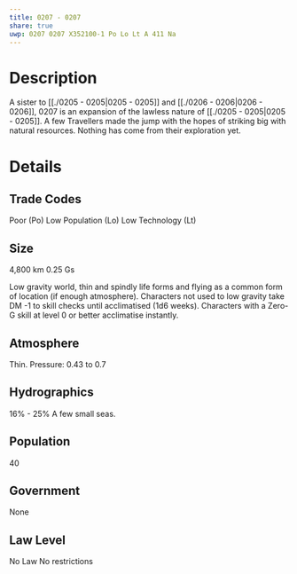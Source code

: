 ```yaml
---
title: 0207 - 0207
share: true
uwp: 0207 0207 X352100-1 Po Lo Lt A 411 Na
---
```


# Description
A sister to [[./0205 - 0205|0205 - 0205]] and [[./0206 - 0206|0206 - 0206]], 0207 is an expansion of the lawless nature of [[./0205 - 0205|0205 - 0205]]. A few Travellers made the jump with the hopes of striking big with natural resources. Nothing has come from their exploration yet.

# Details
## Trade Codes
Poor (Po)
Low Population (Lo)
Low Technology (Lt)

## Size
4,800 km
0.25 Gs

Low gravity world, thin and spindly life forms and flying as a common form of location (if enough atmosphere).
Characters not used to low gravity take DM -1 to skill checks until acclimatised (1d6 weeks).
Characters with a Zero-G skill at level 0 or better acclimatise instantly.

## Atmosphere
Thin. 
Pressure: 0.43 to 0.7

## Hydrographics
16% - 25%
A few small seas.

## Population
40

## Government
None

## Law Level
No Law
No restrictions